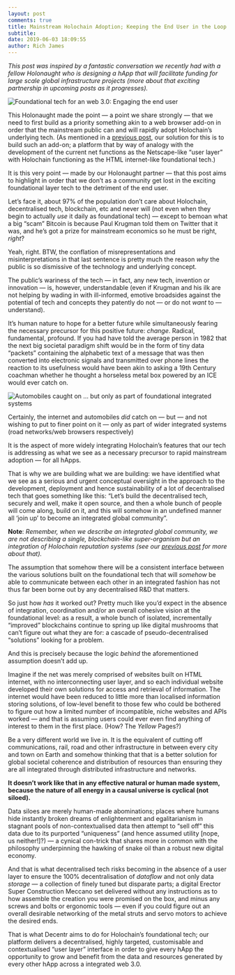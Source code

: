 ```yaml
---
layout: post
comments: true
title: Mainstream Holochain Adoption; Keeping the End User in the Loop
subtitle:
date: 2019-06-03 18:09:55
author: Rich James
---
```


*This post was inspired by a fantastic conversation we recently had with a fellow Holonaught who is designing a hApp that will facilitate funding for large scale global infrastructure projects (more about that exciting partnership in upcoming posts as it progresses).*

![Foundational tech for an web 3.0: Engaging the end user](https://miro.medium.com/max/2400/1*OsxguGDCR5Z4E4g4aionvw.jpeg)

This Holonaught made the point — a point we share strongly — that we need to first build as a priority something akin to a web browser add-on in order that the mainstream public can and will rapidly adopt Holochain’s underlying tech. (As mentioned in a [previous post](https://medium.com/@Rich.James/decentr-netscape-for-ngi-31b912b1ca85), our solution for this is to build such an add-on; a platform that by way of analogy with the development of the current net functions as the Netscape-like “user layer” with Holochain functioning as the HTML internet-like foundational tech.)

It is this very point — made by our Holonaught partner — that this post aims to highlight in order that we don’t as a community get lost in the exciting foundational layer tech to the detriment of the end user.

Let’s face it, about 97% of the population don’t care about Holochain, decentralised tech, blockchain, etc and never will (not even when they begin to actually *use* it daily as foundational tech) — except to bemoan what a big “scam” Bitcoin is because Paul Krugman told them on Twitter that it was, and he’s got a prize for mainstream economics so he must be right, *right*?

Yeah, right. BTW, the conflation of misrepresentations and misinterpretations in that last sentence is pretty much the reason *why* the public is so dismissive of the technology and underlying concept.

The public’s wariness of the tech — in fact, any new tech, invention or innovation — is, however, understandable (even if Krugman and his ilk are not helping by wading in with ill-informed, emotive broadsides against the potential of tech and concepts they patently do not — or do not *want* to — understand).

It’s human nature to hope for a better future while simultaneously fearing the necessary precursor for this positive future: *change*. Radical, fundamental, profound. If you had have told the average person in 1982 that the next big societal paradigm shift would be in the form of tiny data “packets” containing the alphabetic text of a message that was then converted into electronic signals and transmitted over phone lines the reaction to its usefulness would have been akin to asking a 19th Century coachman whether he thought a horseless metal box powered by an ICE would ever catch on.

![Automobiles caught on … but only as part of foundational integrated systems](https://miro.medium.com/max/1276/1*eDLr0xAKwyyzx2B-ogh53w.jpeg)

Certainly, the internet and automobiles *did* catch on — but — and not wishing to put to finer point on it — only as part of wider integrated systems (road networks/web browsers respectively)

It is the aspect of more widely integrating Holochain’s features that our tech is addressing as what we see as a necessary precursor to rapid mainstream adoption — for all hApps.

That is why we are building what we are building: we have identified what we see as a serious and urgent conceptual oversight in the approach to the development, deployment and hence sustainability of a lot of decentralised tech that goes something like this: “Let’s build the decentralised tech, securely and well, make it open source, and then a whole bunch of people will come along, build on it, and this will somehow in an undefined manner all ‘join up’ to become an integrated global community”.

**Note**: *Remember, when we describe an integrated global community, we are not describing a single, blockchain-like super-organism but an integration of Holochain reputation systems (see our* [*previous post*](https://medium.com/@Rich.James/decentr-giving-holochain-reputation-systems-a-broader-context-298fae70b109) *for more about that).*

The assumption that somehow there will be a consistent interface between the various solutions built on the foundational tech that will *somehow* be able to communicate between each other in an integrated fashion has not thus far been borne out by any decentralised R&D that matters.

So just how *has* it worked out? Pretty much like you’d expect in the absence of integration, coordination and/or an overall cohesive vision at the foundational level: as a result, a whole bunch of isolated, incrementally “improved” blockchains continue to spring up like digital mushrooms that can’t figure out what they are for: a cascade of pseudo-decentralised “solutions” looking for a problem.

And this is precisely because the logic *behind* the aforementioned assumption doesn’t add up.

Imagine if the net was merely comprised of websites built on HTML internet, with no interconnecting user layer, and so each individual website developed their own solutions for access and retrieval of information. The internet would have been reduced to little more than localised information storing solutions, of low-level benefit to those few who could be bothered to figure out how a limited number of incompatible, niche websites and APIs worked — and that is assuming users could ever even find anything of interest to them in the first place. (How? The *Yellow* Pages?)

Be a very different world we live in. It is the equivalent of cutting off communications, rail, road and other infrastructure in between every city and town on Earth and somehow thinking that that is a better solution for global societal coherence and distribution of resources than ensuring they are all integrated through distributed infrastructure and networks.

**It doesn’t work like that in any effective natural or human made system, because the nature of all energy in a causal universe is cyclical (not siloed).**

Data siloes are merely human-made abominations; places where humans hide instantly broken dreams of enlightenment and egalitarianism in stagnant pools of non-contextualised data then attempt to “sell off” this data due to its purported “uniqueness” (and hence assumed utility [nope, us neither!]?) — a cynical con-trick that shares more in common with the philosophy underpinning the hawking of snake oil than a robust new digital economy.

And that is what decentralised tech risks becoming in the absence of a user layer to ensure the 100% decentralisation of *dataflow* and not only data *storage* — a collection of finely tuned but disparate parts; a digital Erector Super Construction Meccano set delivered without any instructions as to how assemble the creation you were promised on the box, and minus any screws and bolts or ergonomic tools — even if you could figure out an overall desirable networking of the metal struts and servo motors to achieve the desired ends.

That is what Decentr aims to do for Holochain’s foundational tech; our platform delivers a decentralised, highly targeted, customisable and contextualised “user layer” interface in order to give every hApp the opportunity to grow and benefit from the data and resources generated by every other hApp across a integrated web 3.0.
